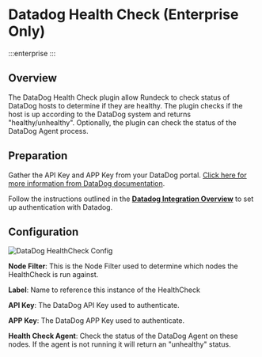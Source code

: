 # Datadog Health Check (Enterprise Only)

:::enterprise
:::
## Overview

The DataDog Health Check plugin allow Rundeck to check status of DataDog hosts to determine if they are healthy. The plugin checks if the host is up according to the DataDog system and returns "healthy/unhealthy".  Optionally, the plugin can check the status of the DataDog Agent process.

## Preparation

Gather the API Key and APP Key from your DataDog portal.  [Click here for more information from DataDog documentation](https://docs.datadoghq.com/account_management/api-app-keys/).

Follow the instructions outlined in the [**Datadog Integration Overview**](/manual/plugins/datadog-plugins-overview) to set up authentication with Datadog.


## Configuration

![DataDog HealthCheck Config](@assets/img/healthcheck-datadog-config.png)

**Node Filter**: This is the Node Filter used to determine which nodes the HealthCheck is run against.

**Label**: Name to reference this instance of the HealthCheck

**API Key**: The DataDog API Key used to authenticate.

**APP Key**: The DataDog APP Key used to authenticate.

**Health Check Agent**: Check the status of the DataDog Agent on these nodes. If the agent is not running it will return an "unhealthy" status.
